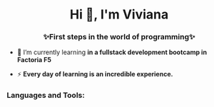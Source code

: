 <h1 align="center">Hi 👋, I'm Viviana</h1>
<h3 align="center">✨First steps in the world of programming✨</h3>

- 🌱 I’m currently learning **in a fullstack development bootcamp in Factoria F5**

- ⚡  **Every day of learning is an incredible experience.**

<h3 align="left">Languages and Tools:</h3>
